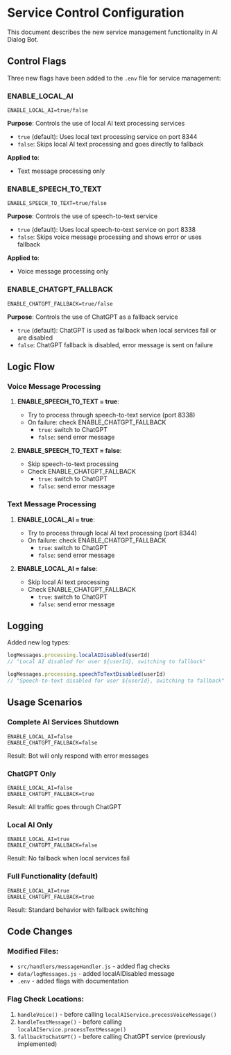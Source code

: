 # Service Control Configuration

This document describes the new service management functionality in AI Dialog Bot.

## Control Flags

Three new flags have been added to the `.env` file for service management:

### ENABLE_LOCAL_AI

```env
ENABLE_LOCAL_AI=true/false
```

**Purpose**: Controls the use of local AI text processing services

- `true` (default): Uses local text processing service on port 8344
- `false`: Skips local AI text processing and goes directly to fallback

**Applied to**:

- Text message processing only

### ENABLE_SPEECH_TO_TEXT

```env
ENABLE_SPEECH_TO_TEXT=true/false
```

**Purpose**: Controls the use of speech-to-text service

- `true` (default): Uses local speech-to-text service on port 8338
- `false`: Skips voice message processing and shows error or uses fallback

**Applied to**:

- Voice message processing only

### ENABLE_CHATGPT_FALLBACK

```env
ENABLE_CHATGPT_FALLBACK=true/false
```

**Purpose**: Controls the use of ChatGPT as a fallback service

- `true` (default): ChatGPT is used as fallback when local services fail or are disabled
- `false`: ChatGPT fallback is disabled, error message is sent on failure

## Logic Flow

### Voice Message Processing

1. **ENABLE_SPEECH_TO_TEXT = true**: 
   - Try to process through speech-to-text service (port 8338)
   - On failure: check ENABLE_CHATGPT_FALLBACK
     - `true`: switch to ChatGPT
     - `false`: send error message

2. **ENABLE_SPEECH_TO_TEXT = false**:
   - Skip speech-to-text processing
   - Check ENABLE_CHATGPT_FALLBACK
     - `true`: switch to ChatGPT
     - `false`: send error message

### Text Message Processing

1. **ENABLE_LOCAL_AI = true**: 
   - Try to process through local AI text processing (port 8344)
   - On failure: check ENABLE_CHATGPT_FALLBACK
     - `true`: switch to ChatGPT
     - `false`: send error message

2. **ENABLE_LOCAL_AI = false**:
   - Skip local AI text processing
   - Check ENABLE_CHATGPT_FALLBACK
     - `true`: switch to ChatGPT
     - `false`: send error message

## Logging

Added new log types:

```javascript
logMessages.processing.localAIDisabled(userId) 
// "Local AI disabled for user ${userId}, switching to fallback"

logMessages.processing.speechToTextDisabled(userId) 
// "Speech-to-text disabled for user ${userId}, switching to fallback"
```

## Usage Scenarios

### Complete AI Services Shutdown

```env
ENABLE_LOCAL_AI=false
ENABLE_CHATGPT_FALLBACK=false
```

Result: Bot will only respond with error messages

### ChatGPT Only

```env
ENABLE_LOCAL_AI=false
ENABLE_CHATGPT_FALLBACK=true
```

Result: All traffic goes through ChatGPT

### Local AI Only

```env
ENABLE_LOCAL_AI=true
ENABLE_CHATGPT_FALLBACK=false
```

Result: No fallback when local services fail

### Full Functionality (default)

```env
ENABLE_LOCAL_AI=true
ENABLE_CHATGPT_FALLBACK=true
```

Result: Standard behavior with fallback switching

## Code Changes

### Modified Files:

- `src/handlers/messageHandler.js` - added flag checks
- `data/logMessages.js` - added localAIDisabled message
- `.env` - added flags with documentation

### Flag Check Locations:

1. `handleVoice()` - before calling `localAIService.processVoiceMessage()`
2. `handleTextMessage()` - before calling `localAIService.processTextMessage()`
3. `fallbackToChatGPT()` - before calling ChatGPT service (previously implemented)
